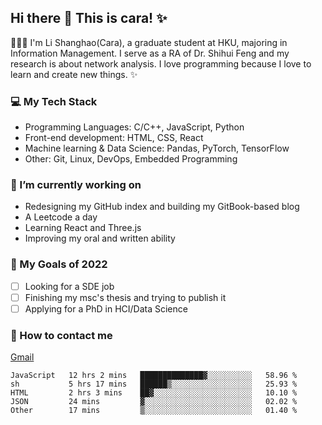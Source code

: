 ## Hi there 👋 This is cara! ✨

👩🏻‍💻 I'm Li Shanghao(Cara), a graduate student at HKU, majoring in Information Management. I serve as a RA of Dr. Shihui Feng and my research is about network analysis. I love programming because I love to learn and create new things. ✨


### 💻 My Tech Stack

- Programming Languages: C/C++, JavaScript, Python
- Front-end development: HTML, CSS, React
- Machine learning & Data Science: Pandas, PyTorch, TensorFlow
- Other: Git, Linux, DevOps, Embedded Programming

### 🌱 I’m currently working on

- Redesigning  my GitHub index and building my GitBook-based blog
- A Leetcode a day 
- Learning React and Three.js 
- Improving my oral and written ability

### 🎯 My Goals of 2022

- [ ] Looking for a SDE job 
- [ ] Finishing my msc's thesis and trying to publish it
- [ ] Applying for a PhD in HCI/Data Science 

### 📮 How to contact me

[Gmail](lshcara@gmail.com)

<!--START_SECTION:waka-->

```text
JavaScript   12 hrs 2 mins   ██████████████▓░░░░░░░░░░   58.96 %
sh           5 hrs 17 mins   ██████▒░░░░░░░░░░░░░░░░░░   25.93 %
HTML         2 hrs 3 mins    ██▓░░░░░░░░░░░░░░░░░░░░░░   10.10 %
JSON         24 mins         ▓░░░░░░░░░░░░░░░░░░░░░░░░   02.02 %
Other        17 mins         ▒░░░░░░░░░░░░░░░░░░░░░░░░   01.40 %
```

<!--END_SECTION:waka-->
